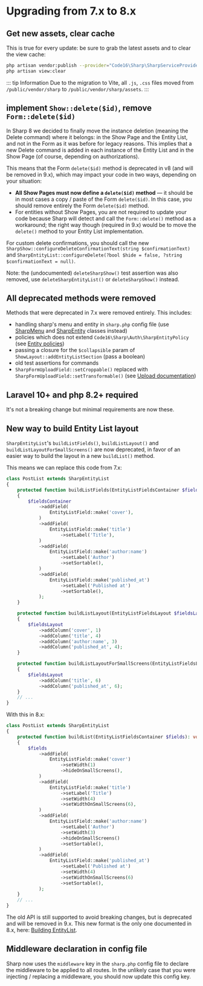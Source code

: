 # Upgrading from 7.x to 8.x

## Get new assets, clear cache

This is true for every update: be sure to grab the latest assets and to clear the view cache:

```bash
php artisan vendor:publish --provider="Code16\Sharp\SharpServiceProvider" --tag=assets
php artisan view:clear
```

::: tip Information
Due to the migration to Vite, all `.js`, `.css` files moved from\
`/public/vendor/sharp` to `/public/vendor/sharp/assets`.
:::

## implement `Show::delete($id)`, remove `Form::delete($id)`

In Sharp 8 we decided to finally move the instance deletion (meaning the Delete command) where it belongs: in the Show Page and the Entity List, and not in the Form as it was before for legacy reasons. This implies that a new Delete command is added in each instance of the Entity List and in the Show Page (of course, depending on authorizations).

This means that the Form `delete($id)` method is deprecated in v8 (and will be removed in 9.x), which may impact your code in two ways, depending on your situation:
- **All Show Pages must now define a `delete($id)` method** — it should be in most cases a copy / paste of the Form `delete($id)`. In this case, you should remove entirely the Form `delete($id)` method.
- For entities without Show Pages, you are not required to update your code because Sharp will detect and call the `Form::delete()` method as a workaround; the right way though (required in 9.x) would be to move the `delete()` method to your Entity List implementation.

For custom delete confirmations, you should call the new `SharpShow::configureDeleteConfirmationText(string $confirmationText)` and `SharpEntityList::configureDelete(?bool $hide = false, ?string $confirmationText = null)`.

Note: the (undocumented) `deleteSharpShow()` test assertion was also removed, use `deleteSharpEntityList()` or `deleteSharpShow()` instead.

## All deprecated methods were removed

Methods that were deprecated in 7.x were removed entirely. This includes:

- handling sharp's menu and entity in `sharp.php` config file (use [SharpMenu](../building-menu.md) and [SharpEntity](../entity-class.md) classes instead) 
- policies which does not extend `Code16\Sharp\Auth\SharpEntityPolicy` (see [Entity policies](../entity-authorizations.md))
- passing a closure for the `$collapsible` param of `ShowLayout::addEntityListSection` (pass a boolean)
- old test assertions for commands
- `SharpFormUploadField::setCroppable()` replaced with `SharpFormUploadField::setTransformable()` (see [Upload documentation](../form-fields/upload.md))

## Laravel 10+ and php 8.2+ required

It's not a breaking change but minimal requirements are now these.

## New way to build Entity List layout

`SharpEntityList`'s `buildListFields()`, `buildListLayout()` and `buildListLayoutForSmallScreens()` are now deprecated, in favor of an easier way to build the layout in a new `buildList()` method.

This means we can replace this code from 7.x:

```php
class PostList extends SharpEntityList
{
    protected function buildListFields(EntityListFieldsContainer $fieldsContainer): void
    {
        $fieldsContainer
            ->addField(
                EntityListField::make('cover'),
            )
            ->addField(
                EntityListField::make('title')
                    ->setLabel('Title'),
            )
            ->addField(
                EntityListField::make('author:name')
                    ->setLabel('Author')
                    ->setSortable(),
            )
            ->addField(
                EntityListField::make('published_at')
                    ->setLabel('Published at')
                    ->setSortable(),
            );
    }

    protected function buildListLayout(EntityListFieldsLayout $fieldsLayout): void
    {
        $fieldsLayout
            ->addColumn('cover', 1)
            ->addColumn('title', 4)
            ->addColumn('author:name', 3)
            ->addColumn('published_at', 4);
    }

    protected function buildListLayoutForSmallScreens(EntityListFieldsLayout $fieldsLayout): void
    {
        $fieldsLayout
            ->addColumn('title', 6)
            ->addColumn('published_at', 6);
    }
    // ...
}
```

With this in 8.x:

```php
class PostList extends SharpEntityList
{
    protected function buildList(EntityListFieldsContainer $fields): void
    {
        $fields
            ->addField(
                EntityListField::make('cover')
                    ->setWidth(1)
                    ->hideOnSmallScreens(),
            )
            ->addField(
                EntityListField::make('title')
                    ->setLabel('Title')
                    ->setWidth(4)
                    ->setWidthOnSmallScreens(6),
            )
            ->addField(
                EntityListField::make('author:name')
                    ->setLabel('Author')
                    ->setWidth(3)
                    ->hideOnSmallScreens()
                    ->setSortable(),
            )
            ->addField(
                EntityListField::make('published_at')
                    ->setLabel('Published at')
                    ->setWidth(4)
                    ->setWidthOnSmallScreens(6)
                    ->setSortable(),
            );
    }
    // ...
}
```

The old API is still supported to avoid breaking changes, but is deprecated and will be removed in 9.x. This new format is the only one documented in 8.x, here: [Building EntityList](../building-entity-list.md).

## Middleware declaration in config file

Sharp now uses the `middleware` key in the `sharp.php` config file to declare the middleware to be applied to all routes. In the unlikely case that you were injecting / replacing a middleware, you should now update this config key.
